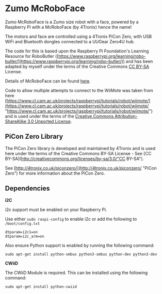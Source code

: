 # Zumo McRoboFace

Zumo McRoboFace is a Zumo size robot with a face, powered by a Raspberry Pi with a McRoboFace (by 4Tronix) hence the name!

The motors and face are controlled using a 4Tronix PiCon Zero, with USB WiFi and Bluetooth dongles connected to a UUGear Zero4U hub.

The code for this is based upon the Raspberry Pi Foundation's Learning Resource for RoboButler ([https://www.raspberrypi.org/learning/robo-butler/](https://www.raspberrypi.org/learning/robo-butler/)) and has been adapted by myself under the terms of the Creative Commons [CC BY-SA](http://creativecommons.org/licenses/by-sa/4.0/ "CC BY-SA") License.

Details of McRoboFace can be found [here](http://4tronix.co.uk/mcroboface/ "here").

Code to allow multiple attempts to connect to the WiiMote was taken from here [https://www.cl.cam.ac.uk/projects/raspberrypi/tutorials/robot/wiimote/](https://www.cl.cam.ac.uk/projects/raspberrypi/tutorials/robot/wiimote/ "https://www.cl.cam.ac.uk/projects/raspberrypi/tutorials/robot/wiimote/") and is used under the terms of the [Creative Commons Attribution-ShareAlike 3.0 Unported License](http://creativecommons.org/licenses/by-sa/3.0/deed.en_GB "Creative Commons Attribution-ShareAlike 3.0 Unported License").

## PiCon Zero Library
The PiCon Zero library is developed and maintained by 4Tronix and is used here under the terms of the Creative Commons BY-SA License - See [CC  BY-SA](http://creativecommons.org/licenses/by-sa/3.0/"CC BY-SA"). 

See [http://4tronix.co.uk/piconzero/](http://4tronix.co.uk/piconzero/ "PiCon Zero") for more information about the PiCon Zero.

## Dependencies
**i2C**

i2c support must be enabled on your Raspberry Pi.

Use either `sudo raspi-config` to enable i2c or add the following to `/boot/config.txt`

    dtparam=i2c1=on
    dtparam=i2c_arm=on

Also ensure Python support is enabled by running the following command:

    sudo apt-get install python-smbus python3-smbus python-dev python3-dev

**CWiiD**

The CWiiD Module is required.  This can be installed using the following command:

    sudo apt-get install python-cwiid